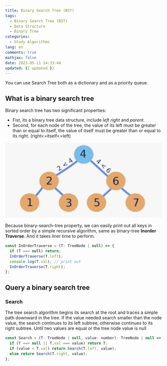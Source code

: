 ```yaml
---
title: Binary Search Tree (BST)
tags:
  - Binary Search Tree (BST)
  - Data Structure
  - Binary Tree
categories:
  - Study Algorithms
lang: en
comments: true
mathjax: false
date: 2023-05-11 14:33:44
updated: {{ updated }}
---
```


You can use Search Tree both as a dictionary and as a priority queue.

## What is a binary search tree

Binary search tree has two significant properties:

- Fist, its a binary tree data structure, include _left_ _right_ and _parent_.
- Second, for each node of the tree, the value of its left must be greater than or equal to itself, the value of itself must be greater than or equal to its right. (right<=itself<=left)

![BST Introduction.png](/images/[Binary-Search-Tree]BST_Introduction.png)

Because binary-search-tree property, we can easily print out all keys in sorted order by a simple recursive algorithm, same as binary-tree **Inorder Traverse**. And it takes liner time to perform.

```js
const InOrderTraverse = (T: TreeNode | null) => {
  if (T === null) return;
  InOrderTraverse(T.left);
  console.log(T.val); // print out
  InOrderTraverse(T.right);
};
```

## Query a binary search tree

### Search

The tree search algorithm begins its search at the root and traces a simple path downward in the tree. If the value needed search smaller than the node value, the search continues to its left subtree, otherwise continues to its right subtree. Until two values are equal or the tree node value is null

```js
const Search = (T: TreeNode | null, value: number): TreeNode | null => {
  if (T === null || T.val === value) return T;
  if (value < T.val) return Search(T.left, value);
  else return Search(T.right, value);
};
```
